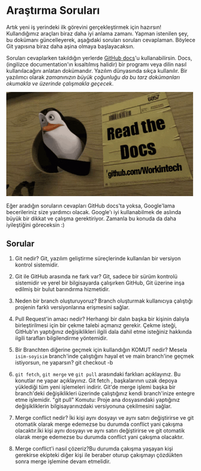 # Araştırma Soruları

Artık yeni iş yerindeki ilk görevini gerçekleştirmek için hazırsın! Kullandığımız araçları biraz daha iyi anlama zamanı. Yapman istenilen şey, bu dokümanı güncelleyerek, aşağıdaki soruları soruları cevaplaman. Böylece Git yapısına biraz daha aşina olmaya başlayacaksın.

Soruları cevaplarken takıldığın yerlerde [GitHub docs](https://docs.github.com/en)'u kullanabilirsin. Docs, (ingilizce documentation'ın kısaltılmış halidir) bir programı veya dilin nasıl kullanılacağını anlatan dokümandır. Yazılım dünyasında sıkça kullanılır. Bir yazılımcı olarak _zamanınızın büyük çoğunluğu da bu tarz dokümanları okumakla ve üzerinde çalışmakla geçecek_.

![READ THE DOCS](https://github.com/Workintech/FSWeb-S1G1-Projesi-Web-Development-Projesi-icin-Git/blob/main/read-the-docs-wit.gif?raw=true)

Eğer aradığın soruların cevapları GitHub docs'ta yoksa, Google'lama becerileriniz size yardımcı olacak. Google'ı iyi kullanabilmek de aslında büyük bir dikkat ve çalışma gerektiriyor. Zamanla bu konuda da daha iyileştiğini göreceksin :)

## Sorular

1. Git nedir? Git, yazılım geliştirme süreçlerinde kullanılan bir versiyon kontrol sistemidir.

2. Git ile GitHub arasında ne fark var? Git, sadece bir sürüm kontrolü sistemidir ve yerel bir bilgisayarda çalışırken GitHub, Git üzerine inşa edilmiş bir bulut barındırma hizmetidir.

3. Neden bir branch oluşturuyoruz? Branch oluşturmak kullanıcıya çalıştığı projenin farklı versiyonlarına erişmesini sağlar.

4. Pull Request'in amacı nedir?  Herhangi bir dalın başka bir kişinin dalıyla birleştirilmesi için bir çekme talebi açmanız gerekir. Çekme isteği, GitHub'ın yaptığınız değişiklikleri ilgili dala dahil etme isteğiniz hakkında ilgili tarafları bilgilendirme yöntemidir.

5. Bir Branchten diğerine geçmek için kullandığın KOMUT nedir? Mesela `isim-soyisim` branch'inde çalıştığını hayal et ve main branch'ine geçmek istiyorsun, ne yaparsın? git checkout -b

6. `git fetch`, `git merge` ve `git pull` arasındaki farklıarı açıklayınız. Bu konutlar ne yapar açıklayınız. Git fetch , başkalarının uzak depoya yüklediği tüm yeni işlemeleri indirir. Git'de merge işlemi başka bir branch'deki değişiklikleri üzerinde çalıştığınız kendi branch'inize entegre etme işlemidir. "git pull" Komutu: Proje ana dosyasındaki yaptığınız değişikliklerin bilgisayarınızdaki versiyonuna çekilmesini sağlar.

7. Merge conflict nedir? İki kişi aynı dosyayı ve aynı satırı değiştirirse ve git otomatik olarak merge edemezse bu durumda conflict yani çakışma olacaktır.İki kişi aynı dosyayı ve aynı satırı değiştirirse ve git otomatik olarak merge edemezse bu durumda conflict yani çakışma olacaktır.

8. Merge conflict'i nasıl çözeriz?Bu durumda çakışma yaşayan kişi gerekirse ekipteki diğer kişi ile beraber oturup çakışmayı çözdükten sonra merge işlemine devam etmelidir.
